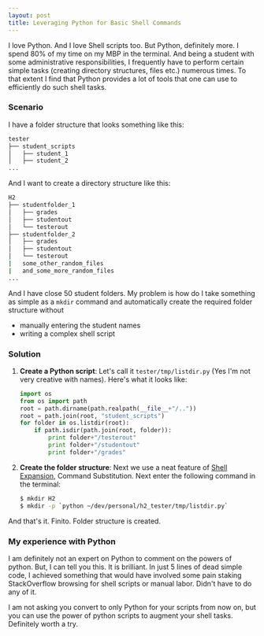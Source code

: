 ```yaml
---
layout: post
title: Leveraging Python for Basic Shell Commands
---
```


I love Python. And I love Shell scripts too. But Python, definitely more. I spend 80% of my time on my MBP in the terminal. And being a student with some administrative responsibilities, I frequently have to perform certain simple tasks (creating directory structures, files etc.) numerous times. To that extent I find that Python provides a lot of tools that one can use to efficiently do such shell tasks.

### Scenario

I have a folder structure that looks something like this:

```sh
tester
├── student_scripts
│   ├── student_1
│   ├── student_2
...
```
And I want to create a directory structure like this:

```sh
H2
├── studentfolder_1
│   ├── grades
│   ├── studentout
│   └── testerout
├── studentfolder_2
│   ├── grades
│   ├── studentout
│   └── testerout
|   some_other_random_files
|   and_some_more_random_files
...
```

And I have close 50 student folders. My problem is how do I take something as simple as a `mkdir` command and automatically create the required folder structure without
- manually entering the student names
- writing a complex shell script

### Solution

1. __Create a Python script__: Let's call it `tester/tmp/listdir.py` (Yes I'm not very creative with names). Here's what it looks like:

    ```python
    import os
    from os import path
    root = path.dirname(path.realpath(__file__+"/.."))
    root = path.join(root, "student_scripts")
    for folder in os.listdir(root):
        if path.isdir(path.join(root, folder)):
            print folder+"/testerout"
            print folder+"/studentout"
            print folder+"/grades"
    ```

1. __Create the folder structure__: Next we use a neat feature of [Shell Expansion](http://tldp.org/LDP/Bash-Beginners-Guide/html/sect_03_04.html), Command Substitution. Next enter the following command in the terminal:

    ```sh
    $ mkdir H2
    $ mkdir -p `python ~/dev/personal/h2_tester/tmp/listdir.py`
    ```

And that's it. Finito. Folder structure is created.

### My experience with Python
I am definitely not an expert on Python to comment on the powers of python. But, I can tell you this. It is brilliant. In just 5 lines of dead simple code, I achieved something that would have involved some pain staking StackOverflow browsing for shell scripts or manual labor. Didn't have to do any of it.

I am not asking you convert to only Python for your scripts from now on, but you can use the power of python scripts to augment your shell tasks. Definitely worth a try.
